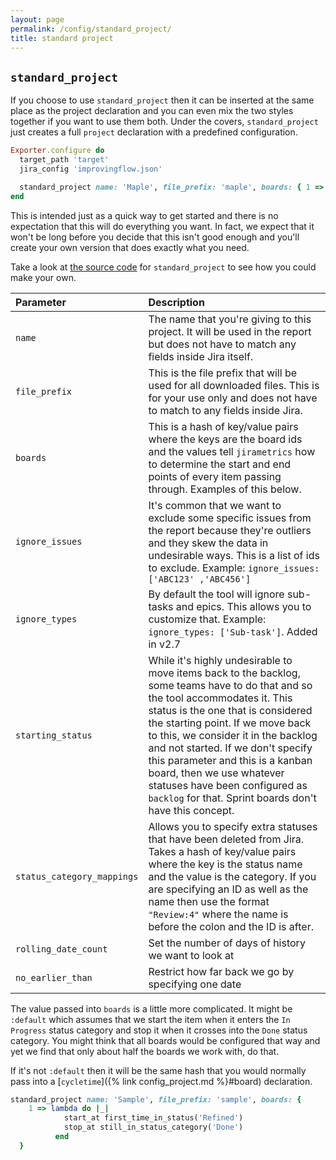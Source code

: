 ```yaml
---
layout: page
permalink: /config/standard_project/
title: standard project
---
```


## `standard_project`

If you choose to use `standard_project` then it can be inserted at the same place as the project declaration and you can even mix the two styles together if you want to use them both. Under the covers, `standard_project` just creates a full `project` declaration with a predefined configuration.

```ruby
Exporter.configure do
  target_path 'target'
  jira_config 'improvingflow.json'

  standard_project name: 'Maple', file_prefix: 'maple', boards: { 1 => :default }
end
```

This is intended just as a quick way to get started and there is no expectation that this will do everything you want. In fact, we expect that it won't be long before you decide that this isn't good enough and you'll create your own version that does exactly what you need.

Take a look at [the source code](https://github.com/mikebowler/jirametrics/blob/main/lib/jirametrics/examples/standard_project.rb) for `standard_project` to see how you could make your own.

| Parameter | Description |
|:--------|:-------|
| `name` | The name that you're giving to this project. It will be used in the report but does not have to match any fields inside Jira itself. |
| `file_prefix` | This is the file prefix that will be used for all downloaded files. This is for your use only and does not have to match to any fields inside Jira. |
| `boards` | This is a hash of key/value pairs where the keys are the board ids and the values tell `jirametrics` how to determine the start and end points of every item passing through. Examples of this below. |
| `ignore_issues` | It's common that we want to exclude some specific issues from the report because they're outliers and they skew the data in undesirable ways. This is a list of ids to exclude. Example: `ignore_issues: ['ABC123' ,'ABC456']` |
| `ignore_types` | By default the tool will ignore sub-tasks and epics. This allows you to customize that. Example: `ignore_types: ['Sub-task']`. Added in v2.7 |
| `starting_status` | While it's highly undesirable to move items back to the backlog, some teams have to do that and so the tool accommodates it. This status is the one that is considered the starting point. If we move back to this, we consider it in the backlog and not started. If we don't specify this parameter and this is a kanban board, then we use whatever statuses have been configured as `backlog` for that. Sprint boards don't have this concept. |
| `status_category_mappings` | Allows you to specify extra statuses that have been deleted from Jira. Takes a hash of key/value pairs where the key is the status name and the value is the category. If you are specifying an ID as well as the name then use the format `"Review:4"` where the name is before the colon and the ID is after. |
| `rolling_date_count` | Set the number of days of history we want to look at |
| `no_earlier_than` | Restrict how far back we go by specifying one date |

The value passed into `boards` is a little more complicated. It might be `:default` which assumes that we start the item when it enters the `In Progress` status category and stop it when it crosses into the `Done` status category. You might think that all boards would be configured that way and yet we find that only about half the boards we work with, do that.

If it's not `:default` then it will be the same hash that you would normally pass into a [`cycletime`]({% link config_project.md %}#board) declaration.

```ruby
standard_project name: 'Sample', file_prefix: 'sample', boards: {
    1 => lambda do |_|
            start_at first_time_in_status('Refined')
            stop_at still_in_status_category('Done')
          end
  }
```